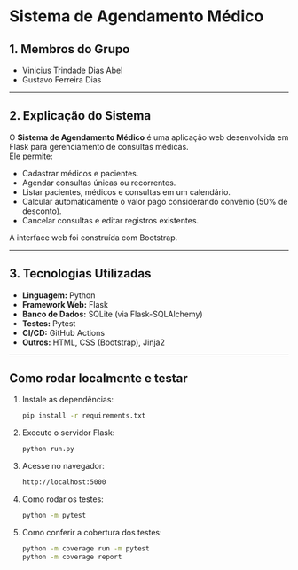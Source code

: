 # Sistema de Agendamento Médico

## 1. Membros do Grupo

- Vinicius Trindade Dias Abel  
- Gustavo Ferreira Dias

---

## 2. Explicação do Sistema

O **Sistema de Agendamento Médico** é uma aplicação web desenvolvida em Flask para gerenciamento de consultas médicas.  
Ele permite:
- Cadastrar médicos e pacientes.
- Agendar consultas únicas ou recorrentes.
- Listar pacientes, médicos e consultas em um calendário.
- Calcular automaticamente o valor pago considerando convênio (50% de desconto).
- Cancelar consultas e editar registros existentes.

A interface web foi construída com Bootstrap.

---

## 3. Tecnologias Utilizadas

- **Linguagem:** Python
- **Framework Web:** Flask  
- **Banco de Dados:** SQLite (via Flask-SQLAlchemy)  
- **Testes:** Pytest  
- **CI/CD:** GitHub Actions 
- **Outros:** HTML, CSS (Bootstrap), Jinja2

---

## Como rodar localmente e testar

1. Instale as dependências:
   ```bash
   pip install -r requirements.txt
   ```

2. Execute o servidor Flask:
   ```bash
   python run.py
   ```
   
3. Acesse no navegador:
   ```bash
   http://localhost:5000
   ```

4. Como rodar os testes:
   ```bash
   python -m pytest
   ```

5. Como conferir a cobertura dos testes:
   ```bash
   python -m coverage run -m pytest
   python -m coverage report
   ```